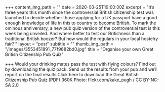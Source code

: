 +++
content_img_path = ""
date = 2020-03-25T19:00:00Z
excerpt = "It’s three years this month since the controversial British citizenship test was launched to decide whether those applying for a UK passport have a good enough knowledge of life in this to country to become British.  To mark the ominous anniversary, a new pub quiz version of the controversial test is this week being unveiled.  And where better to test our Britishness than a traditional British boozer?  But how would the regulars in your local hostelry fair? "
layout = "post"
subtitle = ""
thumb_img_path = "/images/3553451891_77f9682bd0.jpg"
title = "Organise your own Great British Citizenship Pub Quiz"

+++
Would your drinking mates pass the test with flying colours? Find out by downloading the quiz pack. Send us the results from your pub and we’ll report on the final results.Click here to download the Great British Citizenship Pub Quiz (PDF) 360K  Photo: flickr.com/kake_pugh / CC BY-NC-SA 2.0